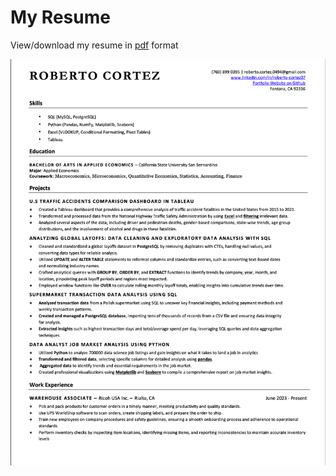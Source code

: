 # My Resume

View/download my resume in [pdf](https://github.com/RobertoCortez07/Resume/blob/main/Roberto%20Cortez%20Resume%202024.pdf) format

![](resume_screenshot.png)